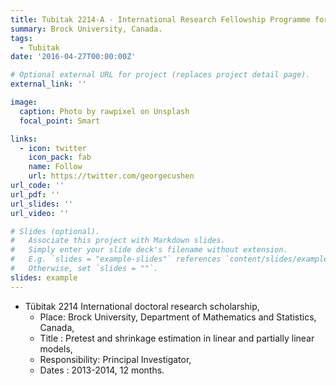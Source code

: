 ```yaml
---
title: Tubitak 2214-A - International Research Fellowship Programme for PhD Students
summary: Brock University, Canada.
tags:
  - Tubitak
date: '2016-04-27T00:00:00Z'

# Optional external URL for project (replaces project detail page).
external_link: ''

image:
  caption: Photo by rawpixel on Unsplash
  focal_point: Smart

links:
  - icon: twitter
    icon_pack: fab
    name: Follow
    url: https://twitter.com/georgecushen
url_code: ''
url_pdf: ''
url_slides: ''
url_video: ''

# Slides (optional).
#   Associate this project with Markdown slides.
#   Simply enter your slide deck's filename without extension.
#   E.g. `slides = "example-slides"` references `content/slides/example-slides.md`.
#   Otherwise, set `slides = ""`.
slides: example
---
```


*  Tübitak 2214 International doctoral research scholarship, 
    * Place: Brock University, Department of Mathematics and Statistics, Canada,
    * Title : Pretest and shrinkage estimation in linear and partially linear models, 
    * Responsibility: Principal Investigator,
    * Dates : 2013-2014, 12 months.
